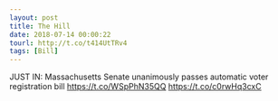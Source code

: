 ```yaml
---
layout: post
title: The Hill
date: 2018-07-14 00:00:22
tourl: http://t.co/t414UtTRv4
tags: [Bill]
---
```

JUST IN: Massachusetts Senate unanimously passes automatic voter registration bill https://t.co/WSpPhN35QQ https://t.co/c0rwHq3cxC